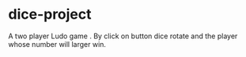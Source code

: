 # dice-project
A two player Ludo game . By click on button dice rotate and the player whose number will larger win. 
